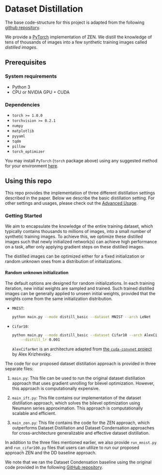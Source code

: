 # Dataset Distillation
The base code-structure for this project is adapted from the following [github repository](https://github.com/ssnl/dataset-distillation).

We provide a [PyTorch](https://pytorch.org) implementation of ZEN. We distill the knowledge of tens of thousands of images into a few synthetic training images called *distilled images*.

## Prerequisites

### System requirements
- Python 3
- CPU or NVIDIA GPU + CUDA

### Dependencies
- ``torch >= 1.0.0``
- ``torchvision >= 0.2.1``
- ``numpy``
- ``matplotlib``
- ``pyyaml``
- ``tqdm``
- ``pillow``
- ``torch_optimizer``

You may install `PyTorch` (`torch` package above) using any suggested method for your environment [here](https://pytorch.org/get-started/locally/).

## Using this repo

This repo provides the implementation of three different distillation settings described in the paper. Below we describe the basic distillation setting. For other settings and usages, please check out the [Advanced Usage](docs/advanced.md).

### Getting Started

We aim to encapsulate the knowledge of the entire training dataset, which typically contains thousands to millions of images, into a small number of synthetic training images. To achieve this, we optimize these distilled images such that newly initialized network(s) can achieve high performance on a task, after only applying gradient steps on these distilled images.

The distilled images can be optimized either for a  fixed initialization or random unknown ones from a distribution of initializations.

#### Random unknown initialization

The default options are designed for random initializations. In each training iteration, new initial weights are sampled and trained. Such trained distilled images can be generally applied to unseen initial weights, provided that the weights come from the same initialization distribution.

+ `MNIST`:

    ```sh
    python main.py --mode distill_basic --dataset MNIST --arch LeNet
    ```

+ `Cifar10`:

    ```sh
    python main.py --mode distill_basic --dataset Cifar10 --arch AlexCifarNet \
        --distill_lr 0.001
    ```

    `AlexCifarNet` is an architecture adapted from [the `cuda-convnet` project](https://code.google.com/p/cuda-convnet2/) by Alex Krizhevsky.

The code for our proposed dataset distillation approach is provided in three separate files:

1. `main.py`: This file can be used to run the original dataset distillation approach that uses gradient unrolling for bilevel optimization. However, this approach is computationally expensive.

2. `main_ift.py`: This file contains our implementation of the dataset distillation approach, which solves the bilevel optimization using Neumann series approximation. This approach is computationally scalable and efficient.

3. `main_zen.py`: This file contains the code for the ZEN approach, which outperforms Dataset Distillation and Dataset Condensation approaches for cross-architecture generalizable and effective dataset distillation.

In addition to the three files mentioned earlier, we also provide `run_mnist.py` and `run_cifar100.py` files that users can utilize to run our proposed approach ZEN and the DD baseline approach. 

We note that we ran the Dataset Condensation baseline using the original code provided in the following [GitHub repository](https://github.com/VICO-UoE/DatasetCondensation).
